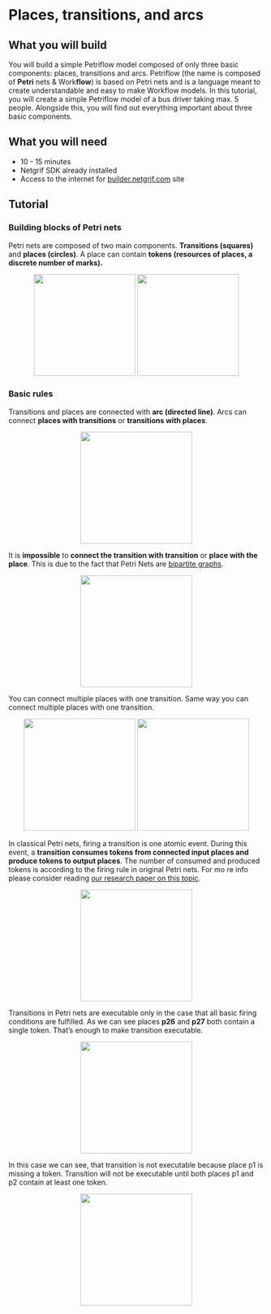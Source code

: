 # Places, transitions, and arcs

## What you will build

You will build a simple Petriflow model composed of only three basic components: places, transitions and arcs. Petriflow (the name is composed of **Petri** nets & Work**flow**) is based on Petri nets and is a language meant to create understandable and easy to make Workflow models. In this tutorial, you will create a simple Petriflow model of a bus driver taking max. 5 people. Alongside this, you will find out everything important about three basic components.

## What you will need

* 10 - 15 minutes
* Netgrif SDK already installed
* Access to the internet for [builder.netgrif.com](https://builder.netgrif.com) site

## Tutorial

### Building blocks of Petri nets

Petri nets are composed of two main components.
**Transitions (squares)** and **places (circles)**.
A place can contain **tokens (resources of places, a discrete number of marks).**

<p align="center">
    <img src="https://netgrif.com/wp-content/uploads/2021/01/t1.png" height="200">
    <img src="https://netgrif.com/wp-content/uploads/2021/01/p1.png" height="200">
</p>

### Basic rules

Transitions and places are connected with **arc (directed line)**.
Arcs can connect **places with transitions** or **transitions with places**.

<p align="center">
    <img src="https://netgrif.com/wp-content/uploads/2021/01/1.gif" height="220">
</p>

It is **impossible** to **connect the transition with transition** or **place with the place**.
This is due to the fact that Petri Nets are [bipartite graphs](https://en.wikipedia.org/wiki/Bipartite_graph).

<p align="center">
    <img src="https://netgrif.com/wp-content/uploads/2021/01/2.gif" height="220">
</p>

You can connect multiple places with one transition.
Same way you can connect multiple places with one transition.

<p align="center">
    <img src="https://netgrif.com/wp-content/uploads/2021/01/3.gif" height="220">
    <img src="https://netgrif.com/wp-content/uploads/2021/01/4.gif" height="220">
</p>

In classical Petri nets, firing a transition is one atomic event.
During this event, a **transition consumes tokens from connected input places and produce tokens to output places**.
The number of consumed and produced tokens is according to the firing rule in original Petri nets. For mo   re info please consider reading [our research paper on this topic](https://netgrif.com/petriflow-rapid-language-for-modelling-petri-nets-with-roles-and-data-fields/).

<p align="center">
    <img src="https://netgrif.com/wp-content/uploads/2021/01/6.gif" height="220">
</p>

Transitions in Petri nets are executable only in the case that all basic firing conditions are fulfilled.
As we can see places **p26** and **p27** both contain a single token. That’s enough to make transition executable.

<p align="center">
    <img src="https://netgrif.com/wp-content/uploads/2021/09/animation_500_ktwqiztd.gif" height="220">
</p>

In this case we can see, that transition is not executable because place p1 is missing a token.
Transition will not be executable until both places p1 and p2 contain at least one token.

<p align="center">
    <img src="https://netgrif.com/wp-content/uploads/2021/09/animation_500_ktwqiztd.gif" height="220">
</p>